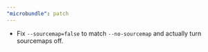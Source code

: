 ```yaml
---
"microbundle": patch
---
```


- Fix `--sourcemap=false` to match `--no-sourcemap` and actually turn sourcemaps off.
